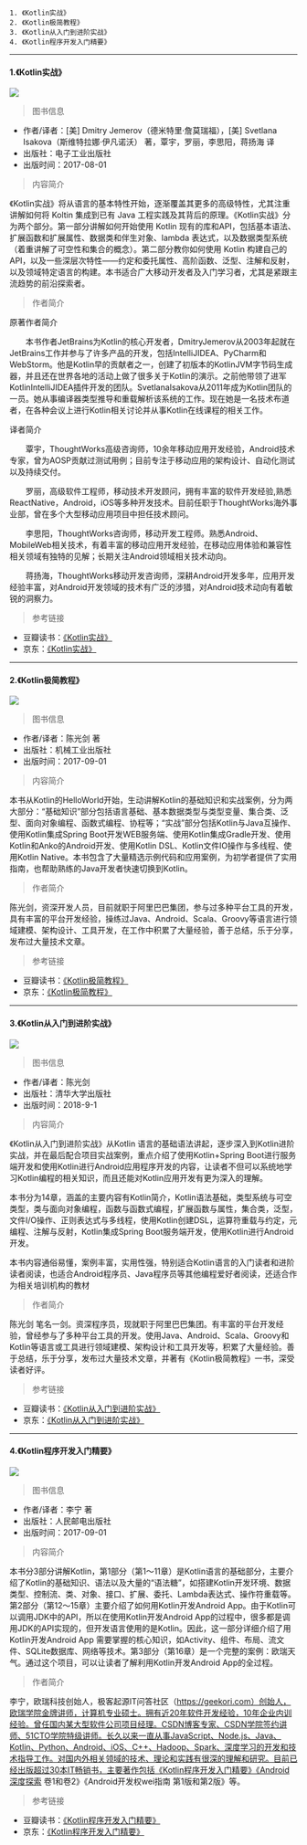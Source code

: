 ```
1. 《Kotlin实战》
2. 《Kotlin极简教程》
3. 《Kotlin从入门到进阶实战》
4. 《Kotlin程序开发入门精要》
```

---

#### 1.《Kotlin实战》

![](https://img3.doubanio.com/view/subject/l/public/s29499733.jpg)  

> 图书信息

* 作者/译者：[美] Dmitry Jemerov（德米特里·詹莫瑞福），[美] Svetlana Isakova（斯维特拉娜·伊凡诺沃） 著，覃宇，罗丽，李思阳，蒋扬海 译
* 出版社：电子工业出版社
* 出版时间：2017-08-01

> 内容简介

《Kotlin实战》将从语言的基本特性开始，逐渐覆盖其更多的高级特性，尤其注重讲解如何将 Koltin 集成到已有 Java 工程实践及其背后的原理。《Kotlin实战》分为两个部分。第一部分讲解如何开始使用 Kotlin 现有的库和API，包括基本语法、扩展函数和扩展属性、数据类和伴生对象、lambda 表达式，以及数据类型系统（着重讲解了可空性和集合的概念）。第二部分教你如何使用 Kotlin 构建自己的 API，以及一些深层次特性——约定和委托属性、高阶函数、泛型、注解和反射，以及领域特定语言的构建。本书适合广大移动开发者及入门学习者，尤其是紧跟主流趋势的前沿探索者。

> 作者简介

原著作者简介

　　本书作者JetBrains为Kotlin的核心开发者，DmitryJemerov从2003年起就在JetBrains工作并参与了许多产品的开发，包括IntelliJIDEA、PyCharm和WebStorm。他是Kotlin早的贡献者之一，创建了初版本的KotlinJVM字节码生成器，并且还在世界各地的活动上做了很多关于Kotlin的演示。之前他带领了进军KotlinIntelliJIDEA插件开发的团队。SvetlanaIsakova从2011年成为Kotlin团队的一员。她从事编译器类型推导和重载解析该系统的工作。现在她是一名技术布道者，在各种会议上进行Kotlin相关讨论并从事Kotlin在线课程的相关工作。

译者简介

　　覃宇，ThoughtWorks高级咨询师，10余年移动应用开发经验，Android技术专家，曾为AOSP贡献过测试用例；目前专注于移动应用的架构设计、自动化测试以及持续交付。

　　罗丽，高级软件工程师，移动技术开发顾问，拥有丰富的软件开发经验,熟悉ReactNative，Android，iOS等多种开发技术。目前任职于ThoughtWorks海外事业部，曾在多个大型移动应用项目中担任技术顾问。

　　李思阳，ThoughtWorks咨询师，移动开发工程师。熟悉Android、MobileWeb相关技术，有着丰富的移动应用开发经验，在移动应用体验和兼容性相关领域有独特的见解；长期关注Android领域相关技术动向。

　　蒋扬海，ThoughtWorks移动开发咨询师，深耕Android开发多年，应用开发经验丰富，对Android开发领域的技术有广泛的涉猎，对Android技术动向有着敏锐的洞察力。

> 参考链接

* 豆瓣读书：[《Kotlin实战》](https://book.douban.com/subject/27093660/)
* 京东：[《Kotlin实战》](https://item.jd.com/12224904.html)

---

#### 2.《Kotlin极简教程》

![](https://img1.doubanio.com/view/subject/l/public/s29539787.jpg)  

> 图书信息

* 作者/译者：陈光剑 著
* 出版社：机械工业出版社
* 出版时间：2017-09-01

> 内容简介

本书从Kotlin的HelloWorld开始，生动讲解Kotlin的基础知识和实战案例，分为两大部分：“基础知识”部分包括语言基础、基本数据类型与类型变量、集合类、泛型、面向对象编程、函数式编程、协程等；“实战”部分包括Kotlin与Java互操作、使用Kotlin集成Spring Boot开发WEB服务端、使用Kotlin集成Gradle开发、使用Kotlin和Anko的Android开发、使用Kotlin DSL、Kotlin文件IO操作与多线程、使用Kotlin Native。本书包含了大量精选示例代码和应用案例，为初学者提供了实用指南，也帮助熟练的Java开发者快速切换到Kotlin。

> 作者简介

陈光剑，资深开发人员，目前就职于阿里巴巴集团，参与过多种平台工具的开发，具有丰富的平台开发经验，操练过Java、Android、Scala、Groovy等语言进行领域建模、架构设计、工具开发，在工作中积累了大量经验，善于总结，乐于分享，发布过大量技术文章。

> 参考链接

* 豆瓣读书：[《Kotlin极简教程》](https://book.douban.com/subject/27135841/)
* 京东：[《Kotlin极简教程》](https://item.jd.com/12181725.html)

---

#### 3.《Kotlin从入门到进阶实战》

![](https://img3.doubanio.com/view/subject/l/public/s29872804.jpg)  

> 图书信息

* 作者/译者：陈光剑 
* 出版社：清华大学出版社
* 出版时间：2018-9-1

> 内容简介

《Kotlin从入门到进阶实战》从Kotlin 语言的基础语法讲起，逐步深入到Kotlin进阶实战，并在最后配合项目实战案例，重点介绍了使用Kotlin+Spring Boot进行服务端开发和使用Kotlin进行Android应用程序开发的内容，让读者不但可以系统地学习Kotlin编程的相关知识，而且还能对Kotlin应用开发有更为深入的理解。

本书分为14章，涵盖的主要内容有Kotlin简介，Kotlin语法基础，类型系统与可空类型，类与面向对象编程，函数与函数式编程，扩展函数与属性，集合类，泛型，文件I/O操作、正则表达式与多线程，使用Kotlin创建DSL，运算符重载与约定，元编程、注解与反射，Kotlin集成Spring Boot服务端开发，使用Kotlin进行Android开发。

本书内容通俗易懂，案例丰富，实用性强，特别适合Kotlin语言的入门读者和进阶读者阅读，也适合Android程序员、Java程序员等其他编程爱好者阅读，还适合作为相关培训机构的教材

> 作者简介

陈光剑 笔名一剑。资深程序员，现就职于阿里巴巴集团。有丰富的平台开发经验，曾经参与了多种平台工具的开发。使用Java、Android、Scala、Groovy和Kotlin等语言或工具进行领域建模、架构设计和工具开发等，积累了大量经验。善于总结，乐于分享，发布过大量技术文章，并著有《Kotlin极简教程》一书，深受读者好评。

> 参考链接

* 豆瓣读书：[《Kotlin从入门到进阶实战》](https://book.douban.com/subject/30329715/)
* 京东：[《Kotlin从入门到进阶实战》]()


---

#### 4.《Kotlin程序开发入门精要》

![](https://img3.doubanio.com/view/subject/l/public/s29535864.jpg)  

> 图书信息

* 作者/译者：李宁 著
* 出版社：人民邮电出版社
* 出版时间：2017-09-01

> 内容简介

本书分3部分讲解Kotlin，第1部分（第1～11章）是Kotlin语言的基础部分，主要介绍了Kotlin的基础知识、语法以及大量的“语法糖”，如搭建Kotlin开发环境、数据类型、控制流、类、对象、接口、扩展、委托、Lambda表达式、操作符重载等。第2部分（第12～15章）主要介绍了如何用Kotlin开发Android App。由于Kotlin可以调用JDK中的API，所以在使用Kotlin开发Android App的过程中，很多都是调用JDK的API实现的，但开发语言使用的是Kotlin。因此，这一部分详细介绍了用Kotlin开发Android App 需要掌握的核心知识，如Activity、组件、布局、流文件、SQLite数据库、网络等技术。第3部分（第16章）是一个完整的案例：欧瑞天气。通过这个项目，可以让读者了解利用Kotlin开发Android App的全过程。

> 作者简介

李宁，欧瑞科技创始人，极客起源IT问答社区（https://geekori.com）创始人，欧瑞学院金牌讲师，计算机专业硕士。拥有近20年软件开发经验，10年企业内训经验。曾任国内某大型软件公司项目经理。CSDN博客专家、CSDN学院签约讲师、51CTO学院特级讲师。长久以来一直从事JavaScript、Node.js、Java、Kotlin、Python、Android、iOS、C++、Hadoop、Spark、深度学习的开发和技术指导工作。对国内外相关领域的技术、理论和实践有很深的理解和研究。目前已经出版超过30本IT畅销书，主要著作包括《Kotlin程序开发入门精要》《Android深度探索 卷1和卷2》《Android开发权wei指南 第1版和第2版》等。

> 参考链接

* 豆瓣读书：[《Kotlin程序开发入门精要》](https://book.douban.com/subject/27132093/)
* 京东：[《Kotlin程序开发入门精要》](https://item.jd.com/12174925.html)